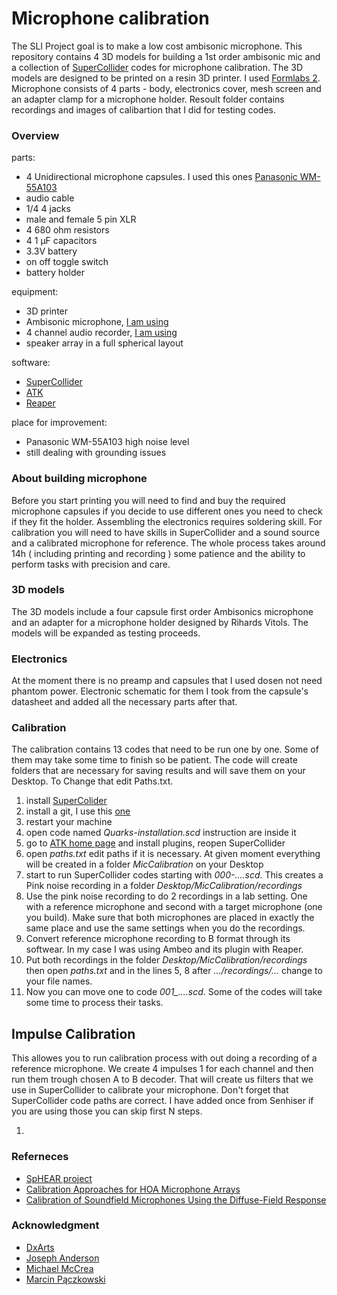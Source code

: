 # Microphone calibration
The SLI Project goal is to make a low cost ambisonic microphone. This repository contains 4 3D models for building a 1st order ambisonic mic and a collection of [SuperCollider](https://supercollider.github.io/) codes for microphone calibration. 
The 3D models are designed to be printed on a resin 3D printer. I used [Formlabs 2](https://formlabs.com/3d-printers/form-2/). Microphone consists of 4 parts - body, electronics cover, mesh screen and an adapter clamp for a microphone holder. Resoult folder contains recordings and images of calibartion that I did for testing codes.

### Overview
parts:
- 4 Unidirectional microphone capsules. I used this ones [Panasonic WM-55A103](https://media.digikey.com/pdf/Data%20Sheets/Panasonic%20Electronic%20Components/WM-55A103.pdf)
- audio cable
- 1/4 4 jacks
- male and female 5 pin XLR
- 4 680 ohm resistors
- 4 1 μF capacitors
- 3.3V battery
- on off toggle switch
- battery holder

equipment:
- 3D printer
- Ambisonic microphone, [I am using](https://en-us.sennheiser.com/microphone-3d-audio-ambeo-vr-mic)
- 4 channel audio recorder, [I am using](https://www.zoom-na.com/products/field-video-recording/field-recording/zoom-f4-multitrack-field-recorder)
- speaker array in a full spherical layout

software:
- [SuperCollider](https://supercollider.github.io/)
- [ATK](http://www.ambisonictoolkit.net/download/supercollider/)
- [Reaper](https://www.reaper.fm/download.php)

place for improvement:
- Panasonic WM-55A103 high noise level
- still dealing with grounding issues 

### About building microphone
Before you start printing you will need to find and buy the required microphone capsules if you decide to use different ones you need to check if they fit the holder. Assembling the electronics requires soldering skill. For calibration you will need to have skills in SuperCollider and a sound source and a calibrated microphone for reference. The whole process takes around 14h ( including printing and recording ) some patience and the ability to perform tasks with precision and care.


### 3D models
The 3D models include a four capsule first order Ambisonics microphone and an adapter for a microphone holder designed by Rihards Vitols. The models will be expanded as testing proceeds.


### Electronics
At the moment there is no preamp and capsules that I used dosen not need phantom power. Electronic schematic for them I took from the capsule's datasheet and added all the necessary parts after that. 


### Calibration
The calibration contains 13 codes that need to be run one by one. Some of them may take some time to finish so be patient. The code will create folders that are necessary for saving results and will save them on your Desktop. To Change that edit Paths.txt.

1. install [SuperColider](https://supercollider.github.io/download)
2. install a git, I use this [one](https://git-scm.com/download/win)
3. restart your machine
4. open code named *Quarks-installation.scd* instruction are inside it
5. go to [ATK home page](http://www.ambisonictoolkit.net/download/supercollider/) and install plugins, reopen SuperCollider
6. open *paths.txt* edit paths if it is necessary. At given moment everything will be created in a folder *MicCalibration* on your Desktop
7. start to run SuperCollider codes starting with *000-....scd*. This creates a Pink noise recording in a folder *Desktop/MicCalibration/recordings*
8. Use the pink noise recording to do 2 recordings in a lab setting. One with a reference microphone and second with a target microphone (one you build). Make sure that both microphones are placed in exactly the same place and use the same settings when you do the recordings.
9. Convert reference microphone recording to B format through its softwear. In my case I was using Ambeo and its plugin with Reaper.
10. Put both recordings in the folder *Desktop/MicCalibration/recordings* then open *paths.txt* and in the lines 5, 8 after *.../recordings/...* change to your file names.
11. Now you can move one to code *001_....scd*. Some of the codes will take some time to process their tasks.

## Impulse Calibration
This allowes you to run calibration process with out doing a recording of a reference microphone. We create 4 impulses 1 for each channel and then run them trough chosen A to B decoder. That will create us filters that we use in SuperCollider to calibrate your microphone. Don't forget that SuperCollider code paths are correct. I have added once from Senhiser if you are using those you can skip first N steps.

1. 


### Referneces
- [SpHEAR project](https://cm-gitlab.stanford.edu/ambisonics/SpHEAR/)
- [Calibration Approaches for HOA Microphone Arrays](https://www.researchgate.net/publication/338801738_Calibration_Approaches_for_HOA_Microphone_Arrays_Paper)
- [Calibration of Soundfield Microphones Using the Diffuse-Field Response](https://secure.aes.org/forum/pubs/conventions/?elib=16453)

### Acknowledgment
- [DxArts](https://dxarts.washington.edu/)
- [Joseph Anderson](https://dxarts.washington.edu/people/joseph-anderson)
- [Michael McCrea](https://github.com/mtmccrea)
- [Marcin Pączkowski](http://marcinpaczkowski.com/)
